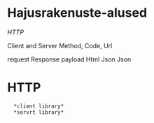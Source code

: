 # Hajusrakenuste-alused


*HTTP*

Client and Server
Method, Code, Url

request    Response
payload    Html
Json       Json


# HTTP 
      *client library*
      *servrt library*
